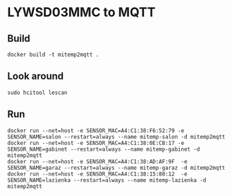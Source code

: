 # LYWSD03MMC to MQTT

## Build

    docker build -t mitemp2mqtt .

## Look around

    sudo hcitool lescan

## Run

    docker run --net=host -e SENSOR_MAC=A4:C1:38:F6:52:79 -e SENSOR_NAME=salon --restart=always --name mitemp-salon -d mitemp2mqtt
    docker run --net=host -e SENSOR_MAC=A4:C1:38:0E:CB:17 -e SENSOR_NAME=gabinet --restart=always --name mitemp-gabinet -d mitemp2mqtt
    docker run --net=host -e SENSOR_MAC=A4:C1:38:AD:AF:9F  -e SENSOR_NAME=garaz --restart=always --name mitemp-garaz -d mitemp2mqtt
    docker run --net=host -e SENSOR_MAC=A4:C1:38:15:80:12  -e SENSOR_NAME=lazienka --restart=always --name mitemp-lazienka -d mitemp2mqtt
